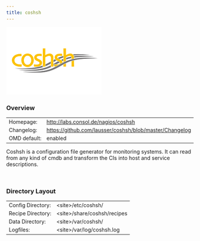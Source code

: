 ```yaml
---
title: coshsh
---
```

<style>
  thead th:empty {
    border: thin solid red !important;
    display: none;
  }
</style>
![](logo.png)
### Overview

|||
|---|---|
|Homepage:|http://labs.consol.de/nagios/coshsh|
|Changelog:|https://github.com/lausser/coshsh/blob/master/Changelog|
|OMD default:|enabled|

Coshsh is a configuration file generator for monitoring systems. It can read from any kind of cmdb and transform the CIs into host and service descriptions.

&#x205F;
### Directory Layout

|||
|---|---|
|Config Directory:|&lt;site&gt;/etc/coshsh/|
|Recipe Directory:|&lt;site&gt;/share/coshsh/recipes|
|Data Directory:|&lt;site&gt;/var/coshsh/|
|Logfiles:|&lt;site&gt;/var/log/coshsh.log|

&#x205F;
